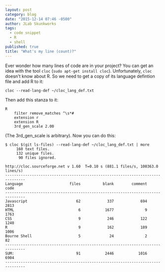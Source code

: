 ```yaml
---
layout: post
category: blog
date: "2015-12-14 07:46 -0500"
author: JLab Skunkworks
tags: 
  - code snippet
  - R
  - shell
published: true
title: "What's my line (count)?"
---
```


Ever wonder how many lines of code are in your project?  You can get an idea with the tool `cloc` (`sudo apt-get install cloc`).  Unfortunately, `cloc` doesn't know about R.  So we need to get a copy of its language defintion file and add R to it:

```
cloc --read-lang-def ~/cloc_lang_def.txt
```

Then add this stanza to it:

```
R
    filter remove_matches ^\s*#
    extension r
    extension R
    3rd_gen_scale 2.00
```
(The 3rd_gen_scale is arbitrary). Now you can do this:

```
$ cloc $(git ls-files) --read-lang-def ~/cloc_lang_def.txt | more
     160 text files.
     132 unique files.                                          
      90 files ignored.

http://cloc.sourceforge.net v 1.60  T=0.10 s (881.1 files/s, 100363.0 lines/s)
-------------------------------------------------------------------------------
Language                     files          blank        comment           code
-------------------------------------------------------------------------------
Javascript                      62            337            694           2813
HTML                             6           1677              9           1763
CSS                              9            246            122           1240
R                                9            162            189           1006
Bourne Shell                     5             24              2             82
-------------------------------------------------------------------------------
SUM:                            91           2446           1016           6904
-------------------------------------------------------------------------------
```